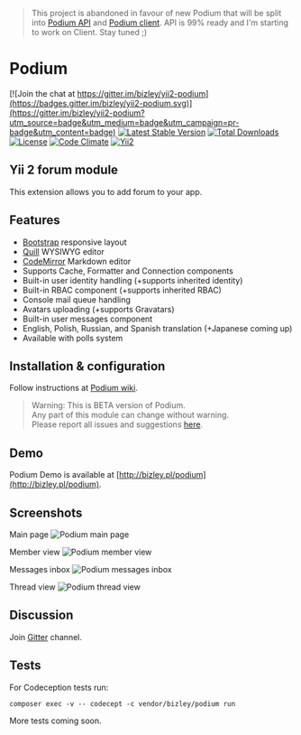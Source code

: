 > This project is abandoned in favour of new Podium that will be split into [Podium API](https://github.com/bizley/yii2-podium-api) and [Podium client](https://github.com/bizley/yii2-podium-client). API is 99% ready and I'm starting to work on Client. Stay tuned ;)

Podium
======

[![Join the chat at https://gitter.im/bizley/yii2-podium](https://badges.gitter.im/bizley/yii2-podium.svg)](https://gitter.im/bizley/yii2-podium?utm_source=badge&utm_medium=badge&utm_campaign=pr-badge&utm_content=badge)
[![Latest Stable Version](https://img.shields.io/packagist/v/bizley/podium.svg)](https://packagist.org/packages/bizley/podium)
[![Total Downloads](https://img.shields.io/packagist/dt/bizley/podium.svg)](https://packagist.org/packages/bizley/podium)
[![License](https://img.shields.io/packagist/l/bizley/podium.svg)](https://github.com/bizley/yii2-podium/blob/master/LICENSE)
[![Code Climate](https://codeclimate.com/github/bizley/yii2-podium/badges/gpa.svg)](https://codeclimate.com/github/bizley/yii2-podium)
[![Yii2](https://img.shields.io/badge/Powered_by-Yii_Framework-green.svg?style=flat)](http://www.yiiframework.com/)

Yii 2 forum module
------------------

This extension allows you to add forum to your app.

Features
--------

- [Bootstrap](http://getbootstrap.com) responsive layout
- [Quill](https://github.com/bizley/yii2-quill) WYSIWYG editor
- [CodeMirror](https://codemirror.net/) Markdown editor
- Supports Cache, Formatter and Connection components
- Built-in user identity handling (+supports inherited identity)
- Built-in RBAC component (+supports inherited RBAC)
- Console mail queue handling
- Avatars uploading (+supports Gravatars)
- Built-in user messages component
- English, Polish, Russian, and Spanish translation (+Japanese coming up)
- Available with polls system

Installation & configuration
----------------------------

Follow instructions at [Podium wiki](https://github.com/bizley/yii2-podium/wiki).

> Warning: This is BETA version of Podium.  
> Any part of this module can change without warning.  
> Please report all issues and suggestions [here](https://github.com/bizley/yii2-podium/issues).

Demo
----

Podium Demo is available at [http://bizley.pl/podium](http://bizley.pl/podium).

Screenshots
-----------

Main page
![Podium main page](https://bizley.github.io/podium/podium1.png)

Member view
![Podium member view](https://bizley.github.io/podium/podium2.png)

Messages inbox
![Podium messages inbox](https://bizley.github.io/podium/podium3.png)

Thread view
![Podium thread view](https://bizley.github.io/podium/podium4.png)

Discussion
----------

Join [Gitter](https://gitter.im/bizley/yii2-podium) channel.

Tests
-----

For Codeception tests run:

    composer exec -v -- codecept -c vendor/bizley/podium run

More tests coming soon.

